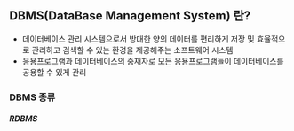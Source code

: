 ## DBMS(DataBase Management System) 란?
- 데이터베이스 관리 시스템으로서 방대한 양의 데이터를 편리하게 저장 및 효율적으로 관리하고 검색할 수 있는 환경을 제공해주는 소프트웨어 시스템
- 응용프로그램과 데이터베이스의 중재자로 모든 응용프로그램들이 데이터베이스를 공용할 수 있게 관리  

### DBMS 종류
##### RDBMS
